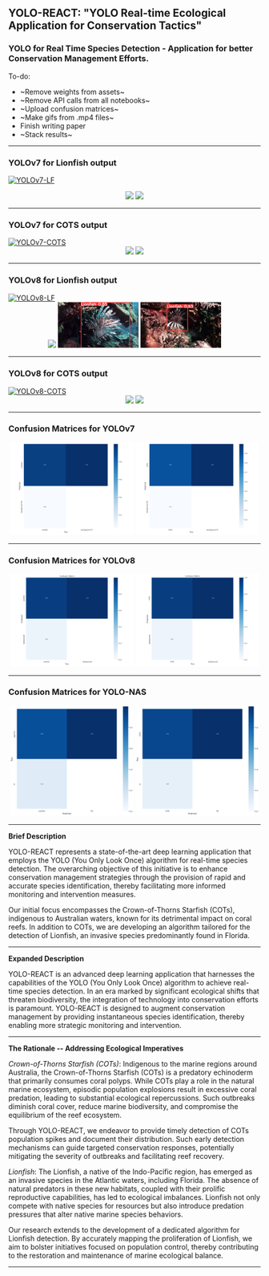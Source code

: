 ## YOLO-REACT: "YOLO Real-time Ecological Application for Conservation Tactics"

### YOLO for Real Time Species Detection - Application for better Conservation Management Efforts.


To-do:
- ~Remove weights from assets~
- ~Remove API calls from all notebooks~
- ~Upload confusion matrices~
- ~Make gifs from .mp4 files~
- Finish writing paper
- ~Stack results~
---

### YOLOv7 for Lionfish output

<a href="https://colab.research.google.com/github/kluless13/paper/blob/main/yolov7_LF.ipynb"><img src="https://colab.research.google.com/assets/colab-badge.svg" alt="YOLOv7-LF"></a>

<div align="center">
    <img src="https://github.com/kluless13/paper/blob/main/Assets/LF7-1.gif" width="49%"/>
    <img src="https://github.com/kluless13/paper/blob/main/Assets/LF7-2.gif" width="49%"/>
</div>

---

### YOLOv7 for COTS output

<a href="https://colab.research.google.com/github/kluless13/paper/blob/main/yolov7_COTS.ipynb">
        <img src="https://colab.research.google.com/assets/colab-badge.svg" alt="YOLOv7-COTS">
    </a>

<div align="center">
    <img src="https://github.com/kluless13/paper/blob/main/Assets/cots7-1.gif" width="49%"/>
    <img src="https://github.com/kluless13/paper/blob/main/Assets/cots7-2.gif" width="49%"/>
</div>

---

### YOLOv8 for Lionfish output

<a href="https://colab.research.google.com/github/kluless13/paper/blob/main/yolov8_LF.ipynb">
        <img src="https://colab.research.google.com/assets/colab-badge.svg" alt="YOLOv8-LF"></a>

<div align="center">
    <img src="https://github.com/kluless13/paper/blob/main/Assets/LF-gif.gif" width="32%"/>
    <img src="https://github.com/kluless13/paper/blob/main/Assets/LF-gif2.gif" width="32%"/>
    <img src="https://github.com/kluless13/paper/blob/main/Assets/LF-gif3.gif" width="32%"/>
</div>

---

### YOLOv8 for COTS output


<a href="https://colab.research.google.com/github/kluless13/paper/blob/main/yolov8_COTS.ipynb">
        <img src="https://colab.research.google.com/assets/colab-badge.svg" alt="YOLOv8-COTS"> </a>

<div align="center">
    <img src="https://github.com/kluless13/paper/blob/main/Assets/cotsclip1.gif" width="49%"/>
    <img src="https://github.com/kluless13/paper/blob/main/Assets/cotsclip2.gif" width="49%"/>
</div>

---

### Confusion Matrices for YOLOv7

<div align="center">
    <img src="https://github.com/kluless13/paper/blob/main/Assets/yolov7_LF_cm.png" width="49%"/>
    <img src="https://github.com/kluless13/paper/blob/main/Assets/yolov7_COTS_cm.png" width="49%"/>
</div>

---

### Confusion Matrices for YOLOv8

<div align="center">
    <img src="https://github.com/kluless13/paper/blob/main/Assets/yolov8_LF_cm.png" width="49%"/>
    <img src="https://github.com/kluless13/paper/blob/main/Assets/yolov8_COTS_cm.png" width="49%"/>
</div>

---

### Confusion Matrices for YOLO-NAS

<div align="center">
    <img src="https://github.com/kluless13/paper/blob/main/Assets/yolo_nas_LF_cm.png" width="49%"/>
    <img src="https://github.com/kluless13/paper/blob/main/Assets/yolo_nas_COTS_cm.png" width="49%"/>
</div>


---

**Brief Description**

YOLO-REACT represents a state-of-the-art deep learning application that employs the YOLO (You Only Look Once) algorithm for real-time species detection. The overarching objective of this initiative is to enhance conservation management strategies through the provision of rapid and accurate species identification, thereby facilitating more informed monitoring and intervention measures.

Our initial focus encompasses the Crown-of-Thorns Starfish (COTs), indigenous to Australian waters, known for its detrimental impact on coral reefs. In addition to COTs, we are developing an algorithm tailored for the detection of Lionfish, an invasive species predominantly found in Florida.

---

**Expanded Description**

YOLO-REACT is an advanced deep learning application that harnesses the capabilities of the YOLO (You Only Look Once) algorithm to achieve real-time species detection. In an era marked by significant ecological shifts that threaten biodiversity, the integration of technology into conservation efforts is paramount. YOLO-REACT is designed to augment conservation management by providing instantaneous species identification, thereby enabling more strategic monitoring and intervention.

---

**The Rationale -- Addressing Ecological Imperatives**

*Crown-of-Thorns Starfish (COTs)*: Indigenous to the marine regions around Australia, the Crown-of-Thorns Starfish (COTs) is a predatory echinoderm that primarily consumes coral polyps. While COTs play a role in the natural marine ecosystem, episodic population explosions result in excessive coral predation, leading to substantial ecological repercussions. Such outbreaks diminish coral cover, reduce marine biodiversity, and compromise the equilibrium of the reef ecosystem.

Through YOLO-REACT, we endeavor to provide timely detection of COTs population spikes and document their distribution. Such early detection mechanisms can guide targeted conservation responses, potentially mitigating the severity of outbreaks and facilitating reef recovery.

*Lionfish*: The Lionfish, a native of the Indo-Pacific region, has emerged as an invasive species in the Atlantic waters, including Florida. The absence of natural predators in these new habitats, coupled with their prolific reproductive capabilities, has led to ecological imbalances. Lionfish not only compete with native species for resources but also introduce predation pressures that alter native marine species behaviors.

Our research extends to the development of a dedicated algorithm for Lionfish detection. By accurately mapping the proliferation of Lionfish, we aim to bolster initiatives focused on population control, thereby contributing to the restoration and maintenance of marine ecological balance.

---


